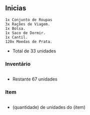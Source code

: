 ## Inicias
```
1x Conjunto de Roupas
3x Rações de Viagem.
1x Bolsa.
1x Saco de Dormir.
1x Cantil.
120x Moedas de Prata.
```
- Total de 33 unidades

### Inventário
```

```
- Restante 67 unidades

### Item
```
```
- (quantidade) de unidades do (item)

